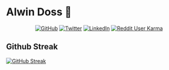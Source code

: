 # Alwin Doss 👋

<p align="center">
  <a href="https://github.com/alwindoss"><img src="https://img.shields.io/github/followers/alwindoss.svg?label=GitHub&style=social" alt="GitHub"></a>
  <a href="https://twitter.com/alwindoss"><img src="https://img.shields.io/twitter/follow/alwindoss?label=Twitter&style=social" alt="Twitter"></a>
  <a href="https://www.linkedin.com/in/alwindoss"><img src="https://img.shields.io/badge/LinkedIn--_.svg?style=social&logo=linkedin" alt="LinkedIn"></a>
  <a href="https://reddit.com/u/alwindoss"><img alt="Reddit User Karma" src="https://img.shields.io/reddit/user-karma/link/alwindoss?style=social"></a>
</p>

## Github Streak

[![GitHub Streak](https://github-readme-streak-stats.herokuapp.com/?user=alwindoss)](https://git.io/streak-stats)

<!--
**alwindoss/alwindoss** is a ✨ _special_ ✨ repository because its `README.md` (this file) appears on your GitHub profile.

Here are some ideas to get you started:

- 🔭 I’m currently working on ...
- 🌱 I’m currently learning ...
- 👯 I’m looking to collaborate on ...
- 🤔 I’m looking for help with ...
- 💬 Ask me about ...
- 📫 How to reach me: ...
- 😄 Pronouns: ...
- ⚡ Fun fact: ...
-->


